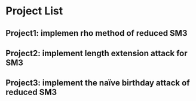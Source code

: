 # Project List
## Project1: implemen rho method of reduced SM3
## Project2: implement length extension attack for SM3
## Project3: implement the naïve birthday attack of reduced SM3
